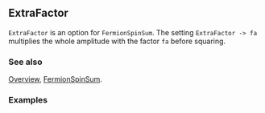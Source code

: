 ## ExtraFactor

`ExtraFactor` is an option for `FermionSpinSum`. The setting `ExtraFactor -> fa`  multiplies the whole amplitude with the factor `fa` before squaring.

### See also

[Overview](Extra/FeynCalc.md), [FermionSpinSum](FermionSpinSum.md).

### Examples
